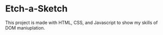 # Etch-a-Sketch
This project is made with HTML, CSS, and Javascript to show my skills of DOM maniuplation.